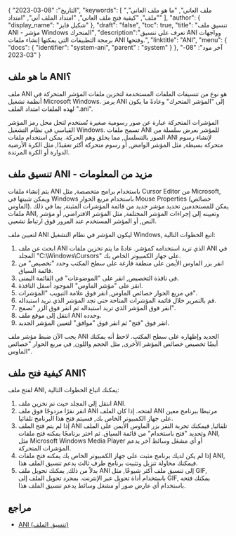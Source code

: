 {
"التاريخ": "08-03-2023",
  "keywords": [
"ملف العاني",
"ما هو ملف العاني",
"ملف",
"كيفية فتح ملف العاني",
"امتداد الملف آني",
"امتداد"
],
  "author": {
"display_name": "شكيل فايز"
},
"draft": "false",
"toc": true,
"title": "تنسيق ملف ANI - مؤشر Windows المتحرك",
  "description":"تعرف على تنسيق ANI وواجهات برمجة التطبيقات التي يمكنها إنشاء ملفات ANI وفتحها.",
"linktitle": "ANI",
  "menu": {
    "docs": {
      "identifier": "system-ani",
"parent" : "system"
}
},
"آخر مود": "08-03-2023"
}

## ما هو ملف ANI؟

ملف ANI هو نوع من تنسيقات الملفات المستخدمة لتخزين ملفات المؤشر المتحركة في أنظمة تشغيل Microsoft Windows. يرمز ANI إلى "المؤشر المتحرك" وعادةً ما يكون لهذه الملفات امتداد الملف ".ani".

المؤشرات المتحركة عبارة عن صور رسومية صغيرة تُستخدم لتحل محل رمز المؤشر القياسي في نظام التشغيل Windows. تسمح ملفات ANI للمؤشر بعرض سلسلة من الصور بالتسلسل, مما يخلق وهم الحركة. يمكن استخدام ملفات ANI لإنشاء رسوم متحركة بسيطة, مثل المؤشر الوامض, أو رسوم متحركة أكثر تعقيدًا, مثل الكرة الأرضية الدوارة أو الكرة المرتدة.

## تنسيق ملف ANI - مزيد من المعلومات

يتم إنشاء ملفات ANI باستخدام برامج متخصصة, مثل Cursor Editor من Microsoft, ويمكن تثبيتها في Windows باستخدام مربع الحوار Mouse Properties (خصائص الماوس). يمكن للمستخدمين تحديد مؤشر جديد من قائمة المؤشرات المثبتة, بما في ذلك ملفات ANI, وتعيينه إلى إجراءات المؤشر المختلفة, مثل المؤشر الافتراضي, أو مؤشر النص, أو المؤشر المستخدم عند المرور فوق ارتباط تشعبي.

لتعيين ملف ANI ليكون المؤشر في نظام التشغيل Windows, اتبع الخطوات التالية:

1. ابحث عن ملف ANI الذي تريد استخدامه كمؤشر. عادةً ما يتم تخزين ملفات ANI في المجلد "C:\Windows\Cursors" على جهاز الكمبيوتر الخاص بك.
2. انقر بزر الماوس الأيمن على منطقة فارغة على سطح المكتب وحدد "تخصيص" من قائمة السياق.
3. في نافذة التخصيص, انقر على "الموضوعات" في القائمة اليمنى.
4. انقر على "مؤشر الماوس" الموجود أسفل النافذة.
5. في مربع الحوار خصائص الماوس, انقر فوق علامة التبويب "المؤشرات".
6. قم بالتمرير خلال قائمة المؤشرات المتاحة حتى تجد المؤشر الذي تريد استبداله.
7. انقر فوق المؤشر الذي تريد استبداله ثم انقر فوق الزر "تصفح".
8. انتقل إلى موقع ملف ANI وحدده.
9. انقر فوق "فتح" ثم انقر فوق "موافق" لتعيين المؤشر الجديد.

يجب الآن ضبط مؤشر ملف ANI الجديد وإظهاره على سطح المكتب. لاحظ أنه يمكنك أيضًا تخصيص خصائص المؤشر الأخرى, مثل الحجم واللون, في مربع الحوار "خصائص الماوس".

## كيفية فتح ملف ANI؟

لفتح ملف ANI, يمكنك اتباع الخطوات التالية:

1. انتقل إلى المجلد حيث تم تخزين ملف ANI.
2. انقر نقرًا مزدوجًا فوق ملف ANI لفتحه. إذا كان الملف ANI مرتبطا ببرنامج معين على جهاز الكمبيوتر الخاص بك, فسيتم فتح هذا البرنامج تلقائيا.
3. إذا لم يتم فتح الملف ANI تلقائيا, فيمكنك تجربة النقر بزر الماوس الأيمن على الملف وتحديد "فتح باستخدام" من قائمة السياق. ثم اختر برنامجًا يمكنه فتح ملفات ANI, مثل Microsoft Windows Media Player أو أي مشغل وسائط آخر يدعم المؤشرات المتحركة.
4. إذا لم يكن لديك برنامج مثبت على جهاز الكمبيوتر الخاص بك يمكنه فتح ملفات ANI, فيمكنك محاولة تنزيل وتثبيت برنامج طرف ثالث يدعم تنسيق الملف هذا.
5. بدلاً من ذلك, يمكنك تحويل ملف ANI إلى تنسيق ملف أكثر شيوعًا, مثل GIF, باستخدام أداة تحويل عبر الإنترنت. بمجرد تحويل الملف إلى GIF, يمكنك فتحه باستخدام أي عارض صور أو مشغل وسائط يدعم تنسيق الملف هذا.

## مراجع
* [ANI (تنسيق الملف)](https://en.wikipedia.org/wiki/ANI_(file_format))

